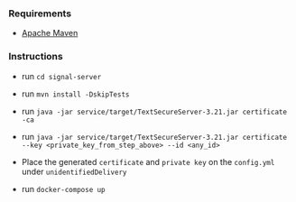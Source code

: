 ### Requirements

- [Apache Maven](https://maven.apache.org/download.cgi)

### Instructions

- run `cd signal-server`

- run `mvn install -DskipTests`

- run `java -jar service/target/TextSecureServer-3.21.jar certificate -ca`

- run `java -jar service/target/TextSecureServer-3.21.jar certificate --key <private_key_from_step_above> --id <any_id>`

- Place the generated `certificate` and `private key` on the `config.yml` under `unidentifiedDelivery`

- run `docker-compose up`
